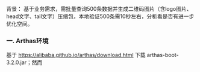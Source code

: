 背景：
    基于业务需求，需批量查询500条数据并生成二维码图片（含logo图片、head文字、tail文字）压缩包，本地验证500条需10秒左右，分析看是否有进一步优化空间。

### 一. Arthas环境
基于 https://alibaba.github.io/arthas/download.html   下载 arthas-boot-3.2.0.jar；然而


